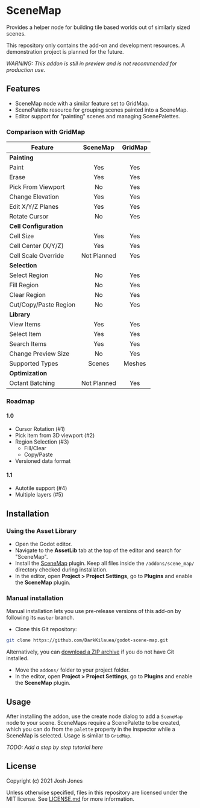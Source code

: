 # SceneMap

Provides a helper node for building tile based worlds out of similarly sized scenes.

This repository only contains the add-on and development resources.  A demonstration project is planned for the future.

*WARNING: This addon is still in preview and is not recommended for production use.*

## Features

- SceneMap node with a similar feature set to GridMap.
- ScenePalette resource for grouping scenes painted into a SceneMap.
- Editor support for "painting" scenes and managing ScenePalettes.

### Comparison with GridMap

| Feature                | SceneMap    | GridMap |
| ---------------------- | :---------: | :-----: |
| **Painting**           |             |         |
| Paint                  | Yes         | Yes     |
| Erase                  | Yes         | Yes     |
| Pick From Viewport     | No          | Yes     |
| Change Elevation       | Yes         | Yes     |
| Edit X/Y/Z Planes      | Yes         | Yes     |
| Rotate Cursor          | No          | Yes     |
| **Cell Configuration** |             |         |
| Cell Size              | Yes         | Yes     |
| Cell Center (X/Y/Z)    | Yes         | Yes     |
| Cell Scale Override    | Not Planned | Yes     |
| **Selection**          |             |         | 
| Select Region          | No          | Yes     |
| Fill Region            | No          | Yes     |
| Clear Region           | No          | Yes     |
| Cut/Copy/Paste Region  | No          | Yes     |
| **Library**            |             |         |
| View Items             | Yes         | Yes     |
| Select Item            | Yes         | Yes     |
| Search Items           | Yes         | Yes     |
| Change Preview Size    | No          | Yes     |
| Supported Types        | Scenes      | Meshes  |
| **Optimization**       |             |         |
| Octant Batching        | Not Planned | Yes     |

### Roadmap

#### 1.0

- Cursor Rotation (#1)
- Pick item from 3D viewport (#2)
- Region Selection (#3)
  - Fill/Clear
  - Copy/Paste
- Versioned data format

#### 1.1

- Autotile support (#4)
- Multiple layers (#5)

## Installation

### Using the Asset Library

- Open the Godot editor.
- Navigate to the **AssetLib** tab at the top of the editor and search for
  "SceneMap".
- Install the
  [SceneMap](https://godotengine.org/asset-library/asset/878)
  plugin. Keep all files inside the `/addons/scene_map/` directory checked during installation.
- In the editor, open **Project > Project Settings**, go to **Plugins**
  and enable the **SceneMap** plugin.

### Manual installation

Manual installation lets you use pre-release versions of this add-on by
following its `master` branch.

- Clone this Git repository:

```bash
git clone https://github.com/DarkKilauea/godot-scene-map.git
```

Alternatively, you can
[download a ZIP archive](https://github.com/DarkKilauea/godot-scene-map/archive/master.zip)
if you do not have Git installed.

- Move the `addons/` folder to your project folder.
- In the editor, open **Project > Project Settings**, go to **Plugins**
  and enable the **SceneMap** plugin.

## Usage

After installing the addon, use the create node dialog to add a `SceneMap` node to your scene.  SceneMaps require a ScenePalette to be created, which you can do from the `palette` property in the inspector while a SceneMap is selected.  Usage is similar to `GridMap`.

*TODO: Add a step by step tutorial here*

## License

Copyright (c) 2021 Josh Jones

Unless otherwise specified, files in this repository are licensed under the
MIT license. See [LICENSE.md](LICENSE.md) for more information.
